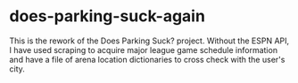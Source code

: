 does-parking-suck-again
=======================

This is the rework of the Does Parking Suck? project. Without the ESPN API, I have used scraping to acquire major league game schedule information and have a file of arena location dictionaries to cross check with the user's city.
